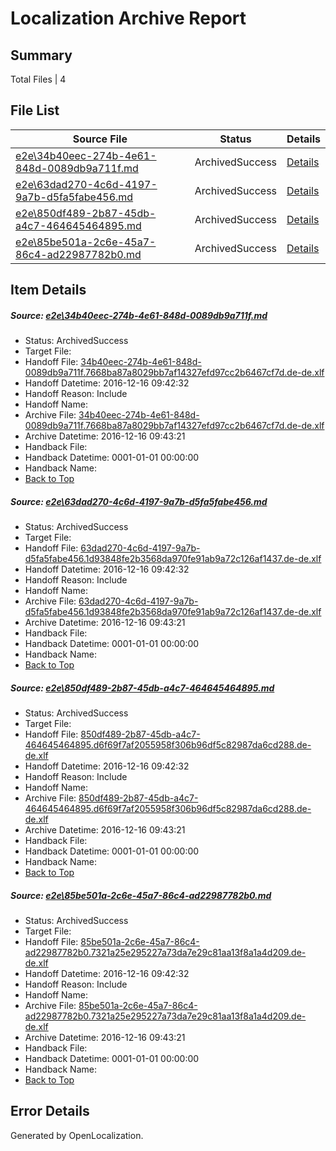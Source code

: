 # <a name='report-top'></a> Localization Archive Report

## Summary
 Total Files | 4

## File List
 Source File | Status | Details 
 ----------- | ------ | ------- 
 [e2e\34b40eec-274b-4e61-848d-0089db9a711f.md](https://github.com/OpenLocalizationTestOrg/ol-test0/blob/492644bac958f8781f9bcc714c83f3ae106357a7/e2e/34b40eec-274b-4e61-848d-0089db9a711f.md) | ArchivedSuccess | [Details](#6b6ee75746844c715f442154077631b295a3bbd54)
 [e2e\63dad270-4c6d-4197-9a7b-d5fa5fabe456.md](https://github.com/OpenLocalizationTestOrg/ol-test0/blob/492644bac958f8781f9bcc714c83f3ae106357a7/e2e/63dad270-4c6d-4197-9a7b-d5fa5fabe456.md) | ArchivedSuccess | [Details](#b85c685c0cce95a1992c080c20249860aa238a326)
 [e2e\850df489-2b87-45db-a4c7-464645464895.md](https://github.com/OpenLocalizationTestOrg/ol-test0/blob/492644bac958f8781f9bcc714c83f3ae106357a7/e2e/850df489-2b87-45db-a4c7-464645464895.md) | ArchivedSuccess | [Details](#265d3382190838917c2439b873bf16bba9ed4d637)
 [e2e\85be501a-2c6e-45a7-86c4-ad22987782b0.md](https://github.com/OpenLocalizationTestOrg/ol-test0/blob/492644bac958f8781f9bcc714c83f3ae106357a7/e2e/85be501a-2c6e-45a7-86c4-ad22987782b0.md) | ArchivedSuccess | [Details](#4b9129000abb470b2051df2f253089c70a67ac4a8)

## Item Details
##### <a name='6b6ee75746844c715f442154077631b295a3bbd54'></a> Source: [e2e\34b40eec-274b-4e61-848d-0089db9a711f.md](https://github.com/OpenLocalizationTestOrg/ol-test0/blob/492644bac958f8781f9bcc714c83f3ae106357a7/e2e/34b40eec-274b-4e61-848d-0089db9a711f.md)
* Status: ArchivedSuccess
* Target File: 
* Handoff File: [34b40eec-274b-4e61-848d-0089db9a711f.7668ba87a8029bb7af14327efd97cc2b6467cf7d.de-de.xlf](https://github.com/OpenLocalizationTestOrg/ol-test0-handoff/blob/229596337d569eceb1f5c7fe7f21dd063219f424/ol-handoff/OpenLocalizationTestOrg/ol-test0-dede/xinjiang/ht/34b40eec-274b-4e61-848d-0089db9a711f.7668ba87a8029bb7af14327efd97cc2b6467cf7d.de-de.xlf)
* Handoff Datetime: 2016-12-16 09:42:32
* Handoff Reason: Include
* Handoff Name: 
* Archive File: [34b40eec-274b-4e61-848d-0089db9a711f.7668ba87a8029bb7af14327efd97cc2b6467cf7d.de-de.xlf](https://github.com/OpenLocalizationTestOrg/ol-test0-handoff/blob/b31582fef6032e04812b6d875d722a145a68010a/ol-archive/OpenLocalizationTestOrg/ol-test0-dede/xinjiang/ht/34b40eec-274b-4e61-848d-0089db9a711f.7668ba87a8029bb7af14327efd97cc2b6467cf7d.de-de.xlf)
* Archive Datetime: 2016-12-16 09:43:21
* Handback File: 
* Handback Datetime: 0001-01-01 00:00:00
* Handback Name: 
* [Back to Top](#report-top)

##### <a name='b85c685c0cce95a1992c080c20249860aa238a326'></a> Source: [e2e\63dad270-4c6d-4197-9a7b-d5fa5fabe456.md](https://github.com/OpenLocalizationTestOrg/ol-test0/blob/492644bac958f8781f9bcc714c83f3ae106357a7/e2e/63dad270-4c6d-4197-9a7b-d5fa5fabe456.md)
* Status: ArchivedSuccess
* Target File: 
* Handoff File: [63dad270-4c6d-4197-9a7b-d5fa5fabe456.1d93848fe2b3568da970fe91ab9a72c126af1437.de-de.xlf](https://github.com/OpenLocalizationTestOrg/ol-test0-handoff/blob/229596337d569eceb1f5c7fe7f21dd063219f424/ol-handoff/OpenLocalizationTestOrg/ol-test0-dede/xinjiang/ht/63dad270-4c6d-4197-9a7b-d5fa5fabe456.1d93848fe2b3568da970fe91ab9a72c126af1437.de-de.xlf)
* Handoff Datetime: 2016-12-16 09:42:32
* Handoff Reason: Include
* Handoff Name: 
* Archive File: [63dad270-4c6d-4197-9a7b-d5fa5fabe456.1d93848fe2b3568da970fe91ab9a72c126af1437.de-de.xlf](https://github.com/OpenLocalizationTestOrg/ol-test0-handoff/blob/b31582fef6032e04812b6d875d722a145a68010a/ol-archive/OpenLocalizationTestOrg/ol-test0-dede/xinjiang/ht/63dad270-4c6d-4197-9a7b-d5fa5fabe456.1d93848fe2b3568da970fe91ab9a72c126af1437.de-de.xlf)
* Archive Datetime: 2016-12-16 09:43:21
* Handback File: 
* Handback Datetime: 0001-01-01 00:00:00
* Handback Name: 
* [Back to Top](#report-top)

##### <a name='265d3382190838917c2439b873bf16bba9ed4d637'></a> Source: [e2e\850df489-2b87-45db-a4c7-464645464895.md](https://github.com/OpenLocalizationTestOrg/ol-test0/blob/492644bac958f8781f9bcc714c83f3ae106357a7/e2e/850df489-2b87-45db-a4c7-464645464895.md)
* Status: ArchivedSuccess
* Target File: 
* Handoff File: [850df489-2b87-45db-a4c7-464645464895.d6f69f7af2055958f306b96df5c82987da6cd288.de-de.xlf](https://github.com/OpenLocalizationTestOrg/ol-test0-handoff/blob/229596337d569eceb1f5c7fe7f21dd063219f424/ol-handoff/OpenLocalizationTestOrg/ol-test0-dede/xinjiang/ht/850df489-2b87-45db-a4c7-464645464895.d6f69f7af2055958f306b96df5c82987da6cd288.de-de.xlf)
* Handoff Datetime: 2016-12-16 09:42:32
* Handoff Reason: Include
* Handoff Name: 
* Archive File: [850df489-2b87-45db-a4c7-464645464895.d6f69f7af2055958f306b96df5c82987da6cd288.de-de.xlf](https://github.com/OpenLocalizationTestOrg/ol-test0-handoff/blob/b31582fef6032e04812b6d875d722a145a68010a/ol-archive/OpenLocalizationTestOrg/ol-test0-dede/xinjiang/ht/850df489-2b87-45db-a4c7-464645464895.d6f69f7af2055958f306b96df5c82987da6cd288.de-de.xlf)
* Archive Datetime: 2016-12-16 09:43:21
* Handback File: 
* Handback Datetime: 0001-01-01 00:00:00
* Handback Name: 
* [Back to Top](#report-top)

##### <a name='4b9129000abb470b2051df2f253089c70a67ac4a8'></a> Source: [e2e\85be501a-2c6e-45a7-86c4-ad22987782b0.md](https://github.com/OpenLocalizationTestOrg/ol-test0/blob/492644bac958f8781f9bcc714c83f3ae106357a7/e2e/85be501a-2c6e-45a7-86c4-ad22987782b0.md)
* Status: ArchivedSuccess
* Target File: 
* Handoff File: [85be501a-2c6e-45a7-86c4-ad22987782b0.7321a25e295227a73da7e29c81aa13f8a1a4d209.de-de.xlf](https://github.com/OpenLocalizationTestOrg/ol-test0-handoff/blob/229596337d569eceb1f5c7fe7f21dd063219f424/ol-handoff/OpenLocalizationTestOrg/ol-test0-dede/xinjiang/ht/85be501a-2c6e-45a7-86c4-ad22987782b0.7321a25e295227a73da7e29c81aa13f8a1a4d209.de-de.xlf)
* Handoff Datetime: 2016-12-16 09:42:32
* Handoff Reason: Include
* Handoff Name: 
* Archive File: [85be501a-2c6e-45a7-86c4-ad22987782b0.7321a25e295227a73da7e29c81aa13f8a1a4d209.de-de.xlf](https://github.com/OpenLocalizationTestOrg/ol-test0-handoff/blob/b31582fef6032e04812b6d875d722a145a68010a/ol-archive/OpenLocalizationTestOrg/ol-test0-dede/xinjiang/ht/85be501a-2c6e-45a7-86c4-ad22987782b0.7321a25e295227a73da7e29c81aa13f8a1a4d209.de-de.xlf)
* Archive Datetime: 2016-12-16 09:43:21
* Handback File: 
* Handback Datetime: 0001-01-01 00:00:00
* Handback Name: 
* [Back to Top](#report-top)


## Error Details

Generated by OpenLocalization.
